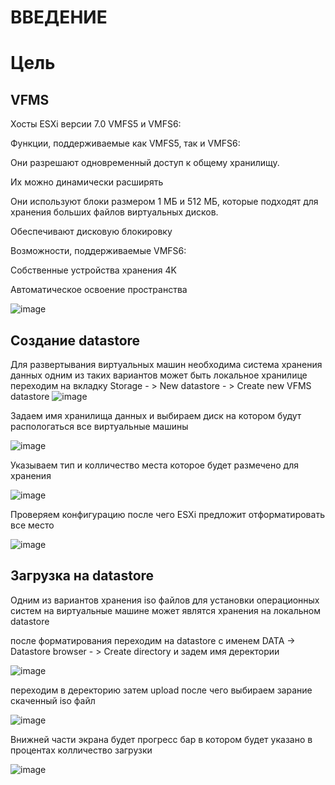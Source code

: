 # ВВЕДЕНИЕ

# Цель

## VFMS
Хосты ESXi версии 7.0 VMFS5 и VMFS6:

Функции, поддерживаемые как VMFS5, так и VMFS6:

Они разрешают одновременный доступ к общему хранилищу.

Их можно динамически расширять

Они используют блоки размером 1 МБ и 512 МБ, которые подходят для хранения больших файлов виртуальных дисков.

Обеспечивают дисковую блокировку

Возможности, поддерживаемые VMFS6:

Собственные устройства хранения 4K

Автоматическое освоение пространства

![image](https://user-images.githubusercontent.com/79700810/154065528-eabb8c27-f614-4be9-9daf-44f11f1cb9b3.png)

## Создание datastore 
Для развертывания виртуальных машин необходима система хранения данных
одним из таких вариантов может быть локальное хранилице 
переходим на вкладку Storage - > New datastore - > Create new VFMS datastore
![image](https://user-images.githubusercontent.com/79700810/154067078-0c1c6292-6158-4d52-b32e-1a3a651c504c.png)

Задаем имя хранилища данных и выбираем диск на котором будут распологаться все виртуальные машины

![image](https://user-images.githubusercontent.com/79700810/154067115-8232805a-d8dd-41bb-9bf5-16a959f0f316.png)

Указываем тип и колличество места которое будет размечено для хранения

![image](https://user-images.githubusercontent.com/79700810/154067151-b03a8fe5-fde6-4eda-b828-f239f4b883de.png)

Проверяем конфигурацию после чего ESXi предложит отформатировать все место

![image](https://user-images.githubusercontent.com/79700810/154067176-ac72253e-df9b-459b-be2b-5a3c0e8c4c1f.png)



## Загрузка на datastore 
Одним из вариантов хранения iso файлов для установки операционных систем на виртуальные машине может являтся хранения на локальном datastore

после форматирования переходим на datastore с именем DATA -> Datastore browser - > Create directory и задем имя деректории

![image](https://user-images.githubusercontent.com/79700810/154091199-8dc48b76-1258-424d-8047-7e4750962c42.png)

переходим в деректорию затем upload после чего выбираем зарание скаченный iso файл

![image](https://user-images.githubusercontent.com/79700810/154091734-93577547-65ca-4d96-a59f-4d8238fb293c.png)

Внижней части экрана будет прогресс бар в котором будет указано в процентах колличество загрузки

![image](https://user-images.githubusercontent.com/79700810/154091825-8b7f9ed1-94ca-44fb-874c-2c4266c959b5.png)

